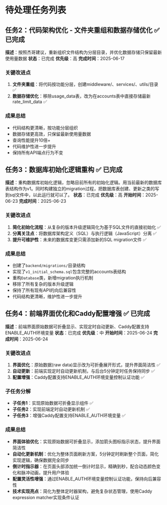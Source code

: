 # 待处理任务列表

## 任务2：代码架构优化 - 文件夹重组和数据存储优化 ✅ 已完成
**描述**：按照杰哥建议，重新组织文件结构为分层目录，并优化数据存储只保留最新使用量数据
**状态**：已完成
**优先级**：高
**完成时间**：2025-06-17

### 关键改进点
1. **文件夹重组**：将代码按功能分层，创建middleware/、services/、utils/目录 ✅
2. **数据存储优化**：移除usage_data表，改为在accounts表中直接存储最新rate_limit_data ✅

### 成果总结
- 代码结构更清晰，按功能分层组织
- 数据存储更高效，只保留最新使用量数据
- 查询性能提升10倍+
- 代码维护性进一步提升
- 保持所有API端点行为不变

## 任务3：数据库初始化逻辑重构 ✅ 已完成
**描述**：重构数据库初始化逻辑，忽略目前所有的初始化逻辑。用当前最新的数据库表结构作为v1。同时构建独立的migration过程，把数据库表创建、更新之类的写到sql文件中，以此运行就可以了。
**状态**：已完成
**优先级**：高
**开始时间**：2025-06-23
**完成时间**：2025-06-23

### 关键改进点
1. **简化初始化流程**：从复杂的版本升级逻辑简化为基于SQL文件的直接初始化 ✅
2. **分离关注点**：将数据库架构定义（SQL）与执行逻辑（JavaScript）分离 ✅
3. **提升可维护性**：未来的数据库变更只需添加新的SQL migration文件 ✅

### 成果总结
- 创建了`backend/migrations/`目录结构
- 实现了`v1_initial_schema.sql`包含完整的accounts表结构
- 重构`Database`类，新增migration执行机制
- 移除了所有复杂的版本升级逻辑
- 保持了所有现有API的向后兼容性
- 代码结构更清晰，维护性进一步提升

## 任务4：前端界面优化和Caddy配置增强 ✅ 已完成
**描述**：前端界面原始数据可折叠显示、实现定时自动更新、Caddy配置支持ENABLE_AUTH环境变量
**状态**：已完成
**优先级**：中
**开始时间**：2025-06-24
**完成时间**：2025-06-24

### 关键改进点
1. **界面优化**：原始数据(raw data)显示改为可折叠展开形式，提升界面简洁性 ✅
2. **自动更新**：前端实现定时自动更新机制，与后台5分钟定时任务保持同步 ✅
3. **配置增强**：Caddy配置支持ENABLE_AUTH环境变量控制认证功能 ✅

### 子任务分解
- **子任务1**：实现原始数据可折叠显示组件 ✅
- **子任务2**：实现前端定时自动更新机制 ✅  
- **子任务3**：增强Caddy配置支持ENABLE_AUTH环境变量 ✅

### 成果总结
- **界面体验优化**：实现原始数据可折叠显示，添加箭头图标指示状态，提升界面简洁性
- **自动化更新机制**：优化为整体页面刷新方案，5分钟定时刷新整个页面，简化实现逻辑，确保数据完全同步
- **倒计时指示器**：在页面头部添加统一倒计时显示，精确到秒，配合动态颜色变化和脉冲动画，提升用户体验
- **配置灵活性增强**：通过ENABLE_AUTH环境变量控制认证功能，保持向后兼容性
- **技术实现亮点**：简化为整体定时器架构，避免复杂状态管理，使用Caddy expression matcher实现条件认证